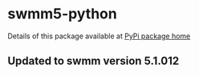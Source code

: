 # swmm5-python
Details of this package available at [PyPi package home](https://pypi.python.org/pypi/SWMM5/)

## Updated to swmm version 5.1.012

